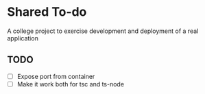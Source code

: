 # Shared To-do
A college project to exercise development and deployment of a real application


## TODO 
- [ ] Expose port from container 
- [ ] Make it work both for tsc and ts-node
